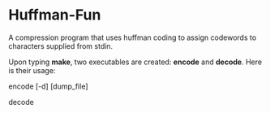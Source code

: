 # Huffman-Fun

A compression program that uses huffman coding to assign codewords to characters supplied from stdin.

Upon typing **make**, two executables are created: **encode** and **decode**. Here is their usage:

encode [-d] [dump_file]

decode
